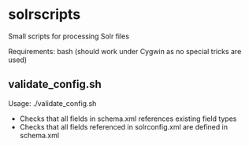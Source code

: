 # solrscripts

Small scripts for processing Solr files

Requirements: bash (should work under Cygwin as no special tricks are used)


## validate_config.sh

Usage: ./validate_config.sh  <solrconfig> <schema>

* Checks that all fields in schema.xml references existing field types
* Checks that all fields referenced in solrconfig.xml are defined in schema.xml
